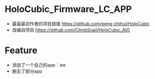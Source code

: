# HoloCubic_Firmware_LC_APP

* 最最最初作者的项目链接 https://github.com/peng-zhihui/HoloCubic
* 改编自项目 https://github.com/ClimbSnail/HoloCubic_AIO





# Feature

- 添加了一个自己的app：we
- 删去了部分app
